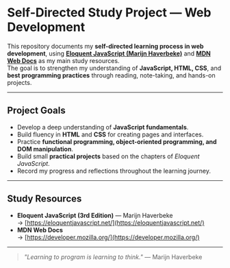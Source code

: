 # Self-Directed Study Project — Web Development

This repository documents my **self-directed learning process in web development**, using **[Eloquent JavaScript (Marijn Haverbeke)](https://eloquentjavascript.net/)** and **[MDN Web Docs](https://developer.mozilla.org/)** as my main study resources.  
The goal is to strengthen my understanding of **JavaScript, HTML, CSS**, and **best programming practices** through reading, note-taking, and hands-on projects.

---

## Project Goals

- Develop a deep understanding of **JavaScript fundamentals**.  
- Build fluency in **HTML** and **CSS** for creating pages and interfaces.  
- Practice **functional programming, object-oriented programming, and DOM manipulation**.  
- Build small **practical projects** based on the chapters of *Eloquent JavaScript*.  
- Record my progress and reflections throughout the learning journey.

---

## Study Resources

- **Eloquent JavaScript (3rd Edition)** — Marijn Haverbeke  
  → [https://eloquentjavascript.net/](https://eloquentjavascript.net/)  
- **MDN Web Docs**  
  → [https://developer.mozilla.org/](https://developer.mozilla.org/)

---

> _"Learning to program is learning to think."_ — Marijn Haverbeke
